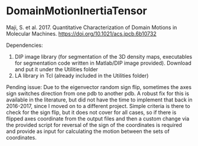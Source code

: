 # DomainMotionInertiaTensor
Maji, S. et al. 2017. Quantitative Characterization of Domain Motions in Molecular Machines. 
https://doi.org/10.1021/acs.jpcb.6b10732

Dependencies:
1. DIP image library (for segmentation of the 3D density maps, executables for segmentation code written in Matlab/DIP image provided). Download and put it under the Utilities folder
2. LA library in Tcl (already included in the Utilities folder) 

Pending issue:  Due to the eigenvector random sign flip, sometimes the axes sign switches direction from one pdb to another pdb. A robust fix for this is available in the literature, but did not have the time to implement that back in 2016-2017, since I moved on to a different project.
Simple criteria is there to check for the sign flip, but it does not cover for all cases, so if there is flipped axes coordinate from the output files and then a custom change via the provided script for reversal of the sign of the coordinates is required and provide as input for calculating the motion between the sets of coordinates.

